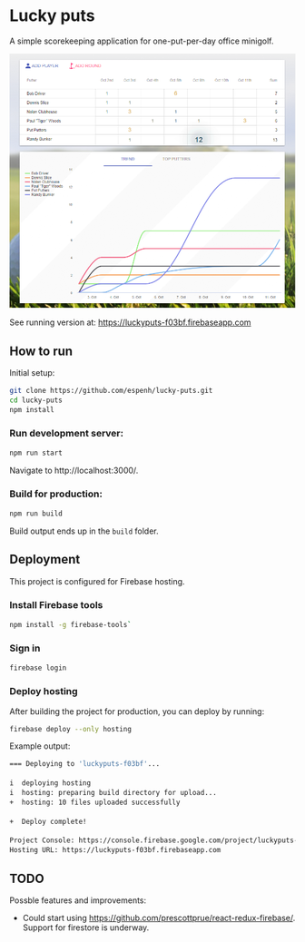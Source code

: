 # Lucky puts
A simple scorekeeping application for one-put-per-day office minigolf.

![alt tag](https://github.com/espenh/lucky-puts/blob/master/docs/screenshots/lucky-puts_main.png)

See running version at: https://luckyputs-f03bf.firebaseapp.com

## How to run
Initial setup:
```bash
git clone https://github.com/espenh/lucky-puts.git
cd lucky-puts
npm install
```

### Run development server:
```bash
npm run start
```
Navigate to http://localhost:3000/.

### Build for production:
```bash
npm run build
```
Build output ends up in the `build` folder.

## Deployment
This project is configured for Firebase hosting.

### Install Firebase tools
```bash
npm install -g firebase-tools`
```

### Sign in
```bash
firebase login
```

### Deploy hosting
After building the project for production, you can deploy by running:
```bash
firebase deploy --only hosting
```

Example output:
```bash
=== Deploying to 'luckyputs-f03bf'...

i  deploying hosting
i  hosting: preparing build directory for upload...
+  hosting: 10 files uploaded successfully

+  Deploy complete!

Project Console: https://console.firebase.google.com/project/luckyputs-f03bf/overview
Hosting URL: https://luckyputs-f03bf.firebaseapp.com
```

## TODO
Possble features and improvements:
- Could start using https://github.com/prescottprue/react-redux-firebase/. Support for firestore is underway.
